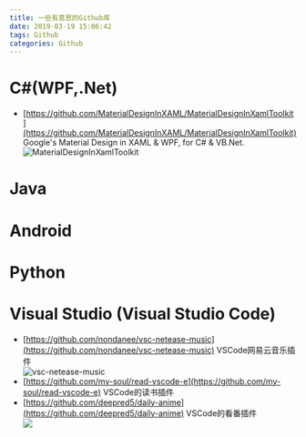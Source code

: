 ```yaml
---
title: 一些有意思的Github库
date: 2019-03-19 15:06:42
tags: Github
categories: Github
---
```

# C#(WPF,.Net)
* [https://github.com/MaterialDesignInXAML/MaterialDesignInXamlToolkit](https://github.com/MaterialDesignInXAML/MaterialDesignInXamlToolkit)      Google's Material Design in XAML & WPF, for C# & VB.Net.   
![MaterialDesignInXamlToolkit](https://github.com/MaterialDesignInXAML/MaterialDesignInXamlToolkit/raw/master/web/images/screen-home.png "Material Design Demo")
# Java
# Android
# Python
# Visual Studio (Visual Studio Code)
* [https://github.com/nondanee/vsc-netease-music](https://github.com/nondanee/vsc-netease-music)  VSCode网易云音乐插件  
![vsc-netease-music](https://user-images.githubusercontent.com/26399680/50915155-240ae880-1473-11e9-91b6-731183a6b26a.gif)
* [https://github.com/my-soul/read-vscode-e](https://github.com/my-soul/read-vscode-e) VSCode的读书插件
* [https://github.com/deepred5/daily-anime](https://github.com/deepred5/daily-anime)  VSCode的看番插件  
![](https://camo.githubusercontent.com/dba7227a000aba4fc86eb82ac7e5ad75ccffd9e0/68747470733a2f2f692e6c6f6c692e6e65742f323031392f30322f32302f356336636563383865326434312e706e67)
